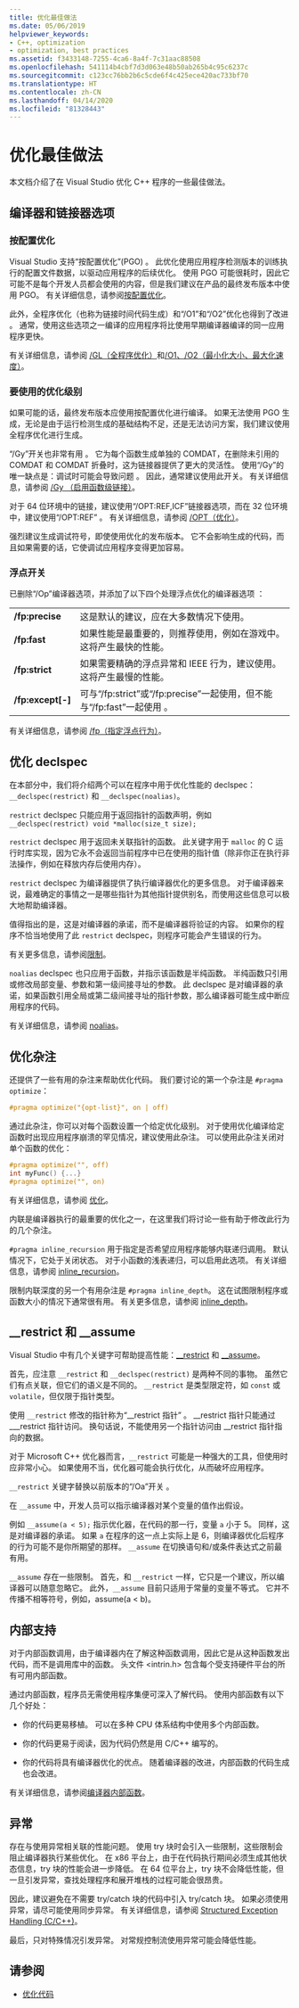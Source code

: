 ```yaml
---
title: 优化最佳做法
ms.date: 05/06/2019
helpviewer_keywords:
- C++, optimization
- optimization, best practices
ms.assetid: f3433148-7255-4ca6-8a4f-7c31aac88508
ms.openlocfilehash: 541114b4cbf7d3d063e48b50ab265b4c95c6237c
ms.sourcegitcommit: c123cc76bb2b6c5cde6f4c425ece420ac733bf70
ms.translationtype: HT
ms.contentlocale: zh-CN
ms.lasthandoff: 04/14/2020
ms.locfileid: "81328443"
---
```

# <a name="optimization-best-practices"></a>优化最佳做法

本文档介绍了在 Visual Studio 优化 C++ 程序的一些最佳做法。

## <a name="compiler-and-linker-options"></a>编译器和链接器选项

### <a name="profile-guided-optimization"></a>按配置优化

Visual Studio 支持“按配置优化”(PGO)  。 此优化使用应用程序检测版本的训练执行的配置文件数据，以驱动应用程序的后续优化。 使用 PGO 可能很耗时，因此它可能不是每个开发人员都会使用的内容，但是我们建议在产品的最终发布版本中使用 PGO。 有关详细信息，请参阅[按配置优化](profile-guided-optimizations.md)。

此外，全程序优化（也称为链接时间代码生成）和“/O1”和“/O2”优化也得到了改进    。 通常，使用这些选项之一编译的应用程序将比使用早期编译器编译的同一应用程序更快。

有关详细信息，请参阅 [/GL（全程序优化）](reference/gl-whole-program-optimization.md)和[/O1、/O2（最小化大小、最大化速度）](reference/o1-o2-minimize-size-maximize-speed.md)。

### <a name="which-level-of-optimization-to-use"></a>要使用的优化级别

如果可能的话，最终发布版本应使用按配置优化进行编译。 如果无法使用 PGO 生成，无论是由于运行检测生成的基础结构不足，还是无法访问方案，我们建议使用全程序优化进行生成。

“/Gy”开关也非常有用  。 它为每个函数生成单独的 COMDAT，在删除未引用的 COMDAT 和 COMDAT 折叠时，这为链接器提供了更大的灵活性。 使用“/Gy”的唯一缺点是：调试时可能会导致问题  。 因此，通常建议使用此开关。 有关详细信息，请参阅 [/Gy （启用函数级链接）](reference/gy-enable-function-level-linking.md)。

对于 64 位环境中的链接，建议使用“/OPT:REF,ICF”链接器选项，而在 32 位环境中，建议使用“/OPT:REF”   。 有关详细信息，请参阅 [/OPT（优化）](reference/opt-optimizations.md)。

强烈建议生成调试符号，即使使用优化的发布版本。 它不会影响生成的代码，而且如果需要的话，它使调试应用程序变得更加容易。

### <a name="floating-point-switches"></a>浮点开关

已删除“/Op”编译器选项，并添加了以下四个处理浮点优化的编译器选项  ：

|||
|-|-|
|**/fp:precise**|这是默认的建议，应在大多数情况下使用。|
|**/fp:fast**|如果性能是最重要的，则推荐使用，例如在游戏中。 这将产生最快的性能。|
|**/fp:strict**|如果需要精确的浮点异常和 IEEE 行为，建议使用。 这将产生最慢的性能。|
|**/fp:except[-]**|可与“/fp:strict”或“/fp:precise”一起使用，但不能与“/fp:fast”一起使用    。|

有关详细信息，请参阅 [/fp（指定浮点行为）](reference/fp-specify-floating-point-behavior.md)。

## <a name="optimization-declspecs"></a>优化 declspec

在本部分中，我们将介绍两个可以在程序中用于优化性能的 declspec：`__declspec(restrict)` 和 `__declspec(noalias)`。

`restrict` declspec 只能应用于返回指针的函数声明，例如 `__declspec(restrict) void *malloc(size_t size);`

`restrict` declspec 用于返回未关联指针的函数。 此关键字用于 `malloc` 的 C 运行时库实现，因为它永不会返回当前程序中已在使用的指针值（除非你正在执行非法操作，例如在释放内存后使用内存）。

`restrict` declspec 为编译器提供了执行编译器优化的更多信息。 对于编译器来说，最难确定的事情之一是哪些指针为其他指针提供别名，而使用这些信息可以极大地帮助编译器。

值得指出的是，这是对编译器的承诺，而不是编译器将验证的内容。 如果你的程序不恰当地使用了此 `restrict` declspec，则程序可能会产生错误的行为。

有关更多信息，请参阅[限制](../cpp/restrict.md)。

`noalias` declspec 也只应用于函数，并指示该函数是半纯函数。 半纯函数只引用或修改局部变量、参数和第一级间接寻址的参数。 此 declspec 是对编译器的承诺，如果函数引用全局或第二级间接寻址的指针参数，那么编译器可能生成中断应用程序的代码。

有关详细信息，请参阅 [noalias](../cpp/noalias.md)。

## <a name="optimization-pragmas"></a>优化杂注

还提供了一些有用的杂注来帮助优化代码。 我们要讨论的第一个杂注是 `#pragma optimize`：

```cpp
#pragma optimize("{opt-list}", on | off)
```

通过此杂注，你可以对每个函数设置一个给定优化级别。 对于使用优化编译给定函数时出现应用程序崩溃的罕见情况，建议使用此杂注。 可以使用此杂注关闭对单个函数的优化：

```cpp
#pragma optimize("", off)
int myFunc() {...}
#pragma optimize("", on)
```

有关详细信息，请参阅 [优化](../preprocessor/optimize.md)。

内联是编译器执行的最重要的优化之一，在这里我们将讨论一些有助于修改此行为的几个杂注。

`#pragma inline_recursion` 用于指定是否希望应用程序能够内联递归调用。 默认情况下，它处于关闭状态。 对于小函数的浅表递归，可以启用此选项。 有关详细信息，请参阅 [inline_recursion](../preprocessor/inline-recursion.md)。

限制内联深度的另一个有用杂注是 `#pragma inline_depth`。 这在试图限制程序或函数大小的情况下通常很有用。 有关更多信息，请参阅 [inline_depth](../preprocessor/inline-depth.md)。

## <a name="__restrict-and-__assume"></a>__restrict 和 \__assume

Visual Studio 中有几个关键字可帮助提高性能：[__restrict](../cpp/extension-restrict.md) 和 [__assume](../intrinsics/assume.md)。

首先，应注意 `__restrict` 和 `__declspec(restrict)` 是两种不同的事物。 虽然它们有点关联，但它们的语义是不同的。 `__restrict` 是类型限定符，如 `const` 或 `volatile`，但仅限于指针类型。

使用 `__restrict` 修改的指针称为“__restrict 指针”  。 __restrict 指针只能通过 \___restrict 指针访问。 换句话说，不能使用另一个指针访问由 \__restrict 指针指向的数据。

对于 Microsoft C++ 优化器而言，`__restrict` 可能是一种强大的工具，但使用时应非常小心。 如果使用不当，优化器可能会执行优化，从而破坏应用程序。

`__restrict` 关键字替换以前版本的“/Oa”开关  。

在 `__assume` 中，开发人员可以指示编译器对某个变量的值作出假设。

例如 `__assume(a < 5);` 指示优化器，在代码的那一行，变量 `a` 小于 5。 同样，这是对编译器的承诺。 如果 `a` 在程序的这一点上实际上是 6，则编译器优化后程序的行为可能不是你所期望的那样。 `__assume` 在切换语句和/或条件表达式之前最有用。

`__assume` 存在一些限制。 首先，和 `__restrict` 一样，它只是一个建议，所以编译器可以随意忽略它。 此外，`__assume` 目前只适用于常量的变量不等式。 它并不传播不相等符号，例如，assume(a < b)。

## <a name="intrinsic-support"></a>内部支持

对于内部函数调用，由于编译器内在了解这种函数调用，因此它是从这种函数发出代码，而不是调用库中的函数。 头文件 \<intrin.h> 包含每个受支持硬件平台的所有可用内部函数。

通过内部函数，程序员无需使用程序集便可深入了解代码。 使用内部函数有以下几个好处：

- 你的代码更易移植。 可以在多种 CPU 体系结构中使用多个内部函数。

- 你的代码更易于阅读，因为代码仍然是用 C/C++ 编写的。

- 你的代码将具有编译器优化的优点。 随着编译器的改进，内部函数的代码生成也会改进。

有关详细信息，请参阅[编译器内部函数](../intrinsics/compiler-intrinsics.md)。

## <a name="exceptions"></a>异常

存在与使用异常相关联的性能问题。 使用 try 块时会引入一些限制，这些限制会阻止编译器执行某些优化。 在 x86 平台上，由于在代码执行期间必须生成其他状态信息，try 块的性能会进一步降低。 在 64 位平台上，try 块不会降低性能，但一旦引发异常，查找处理程序和展开堆栈的过程可能会很昂贵。

因此，建议避免在不需要 try/catch 块的代码中引入 try/catch 块。 如果必须使用异常，请尽可能使用同步异常。 有关详细信息，请参阅 [Structured Exception Handling (C/C++)](../cpp/structured-exception-handling-c-cpp.md)。

最后，只对特殊情况引发异常。 对常规控制流使用异常可能会降低性能。

## <a name="see-also"></a>请参阅

- [优化代码](optimizing-your-code.md)
